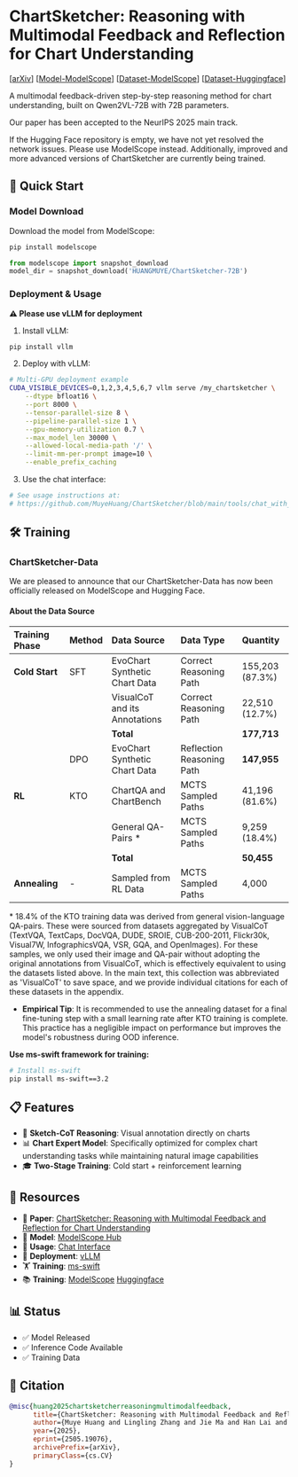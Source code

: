 # ChartSketcher: Reasoning with Multimodal Feedback and Reflection for Chart Understanding

[[arXiv](https://arxiv.org/abs/2505.19076)]
[[Model-ModelScope](https://www.modelscope.cn/models/HUANGMUYE/ChartSketcher-72B)]
[[Dataset-ModelScope](https://www.modelscope.cn/datasets/HUANGMUYE/ChartSketcher-Data)]
[[Dataset-Huggingface](https://huggingface.co/datasets/MuyeHuang/ChartSketcher-Data)]

A multimodal feedback-driven step-by-step reasoning method for chart understanding, built on Qwen2VL-72B with 72B parameters.

Our paper has been accepted to the NeurIPS 2025 main track. 

If the Hugging Face repository is empty, we have not yet resolved the network issues. Please use ModelScope instead.
Additionally, improved and more advanced versions of ChartSketcher are currently being trained.

## 🚀 Quick Start

### Model Download
Download the model from ModelScope:
```bash
pip install modelscope
```

```python
from modelscope import snapshot_download
model_dir = snapshot_download('HUANGMUYE/ChartSketcher-72B')
```

### Deployment & Usage

**⚠️ Please use vLLM for deployment**

1. Install vLLM:
```bash
pip install vllm
```

2. Deploy with vLLM:
```bash
# Multi-GPU deployment example
CUDA_VISIBLE_DEVICES=0,1,2,3,4,5,6,7 vllm serve /my_chartsketcher \
    --dtype bfloat16 \
    --port 8000 \
    --tensor-parallel-size 8 \
    --pipeline-parallel-size 1 \
    --gpu-memory-utilization 0.7 \
    --max_model_len 30000 \
    --allowed-local-media-path '/' \
    --limit-mm-per-prompt image=10 \
    --enable_prefix_caching
```

3. Use the chat interface:
```bash
# See usage instructions at:
# https://github.com/MuyeHuang/ChartSketcher/blob/main/tools/chat_with_ChartSketcher.py
```

## 🛠️ Training

### ChartSketcher-Data

We are pleased to announce that our ChartSketcher-Data has now been officially released on ModelScope and Hugging Face.
#### About the Data Source

| Training Phase | Method | Data Source | Data Type | Quantity |
| :--- | :--- | :--- | :--- | :--- |
| **Cold Start** | SFT | EvoChart Synthetic Chart Data | Correct Reasoning Path | 155,203 (87.3%) |
| | | VisualCoT and its Annotations | Correct Reasoning Path | 22,510 (12.7%) |
| | | **Total** | | **177,713** |
| | DPO | EvoChart Synthetic Chart Data | Reflection Reasoning Path| **147,955** |
| **RL** | KTO | ChartQA and ChartBench | MCTS Sampled Paths | 41,196 (81.6%) |
| | | General QA-Pairs * | MCTS Sampled Paths | 9,259 (18.4%) |
| | | **Total** | | **50,455** |
| **Annealing** | - | Sampled from RL Data | MCTS Sampled Paths | 4,000 |

\* 18.4% of the KTO training data was derived from general vision-language QA-pairs. These were sourced from datasets aggregated by VisualCoT (TextVQA, TextCaps, DocVQA, DUDE, SROIE, CUB-200-2011, Flickr30k, Visual7W, InfographicsVQA, VSR, GQA, and OpenImages). For these samples, we only used their image and QA-pair without adopting the original annotations from VisualCoT, which is effectively equivalent to using the datasets listed above. In the main text, this collection was abbreviated as 'VisualCoT' to save space, and we provide individual citations for each of these datasets in the appendix.
*   **Empirical Tip**: It is recommended to use the annealing dataset for a final fine-tuning step with a small learning rate after KTO training is complete. This practice has a negligible impact on performance but improves the model's robustness during OOD inference.


**Use ms-swift framework for training:**

```bash
# Install ms-swift
pip install ms-swift==3.2
```

## 📋 Features

- 🎯 **Sketch-CoT Reasoning**: Visual annotation directly on charts
- 📊 **Chart Expert Model**: Specifically optimized for complex chart understanding tasks while maintaining natural image capabilities
- 🎓 **Two-Stage Training**: Cold start + reinforcement learning

## 🔗 Resources

- 📄 **Paper**: [ChartSketcher: Reasoning with Multimodal Feedback and Reflection for Chart Understanding](https://arxiv.org/abs/2505.19076)
- 🤖 **Model**: [ModelScope Hub](https://www.modelscope.cn/models/HUANGMUYE/ChartSketcher-72B)
- 🔧 **Usage**: [Chat Interface](https://github.com/MuyeHuang/ChartSketcher/blob/main/tools/chat_with_ChartSketcher.py)
- 🚀 **Deployment**: [vLLM](https://github.com/vllm-project/vllm)
- 🏋️ **Training**: [ms-swift](https://github.com/modelscope/ms-swift)
- 📚 **Training**: [ModelScope](https://www.modelscope.cn/datasets/HUANGMUYE/ChartSketcher-Data) [Huggingface](https://huggingface.co/datasets/MuyeHuang/ChartSketcher-Data)


## 📊 Status

- ✅ Model Released
- ✅ Inference Code Available  
- ✅ Training Data

## 📖 Citation

```bibtex
@misc{huang2025chartsketcherreasoningmultimodalfeedback,
      title={ChartSketcher: Reasoning with Multimodal Feedback and Reflection for Chart Understanding}, 
      author={Muye Huang and Lingling Zhang and Jie Ma and Han Lai and Fangzhi Xu and Yifei Li and Wenjun Wu and Yaqiang Wu and Jun Liu},
      year={2025},
      eprint={2505.19076},
      archivePrefix={arXiv},
      primaryClass={cs.CV}
}
```
